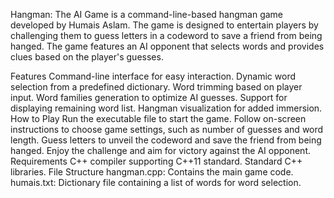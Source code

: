 Hangman: 
The AI Game is a command-line-based hangman game developed by Humais Aslam. The game is designed to entertain players by challenging them to guess letters in a codeword to save a friend from being hanged. The game features an AI opponent that selects words and provides clues based on the player's guesses.

Features
Command-line interface for easy interaction.
Dynamic word selection from a predefined dictionary.
Word trimming based on player input.
Word families generation to optimize AI guesses.
Support for displaying remaining word list.
Hangman visualization for added immersion.
How to Play
Run the executable file to start the game.
Follow on-screen instructions to choose game settings, such as number of guesses and word length.
Guess letters to unveil the codeword and save the friend from being hanged.
Enjoy the challenge and aim for victory against the AI opponent.
Requirements
C++ compiler supporting C++11 standard.
Standard C++ libraries.
File Structure
hangman.cpp: Contains the main game code.
humais.txt: Dictionary file containing a list of words for word selection.

